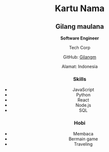 <div align="center">
  <h1>Kartu Nama</h1>
  <h2>Gilang maulana</h2>
  <p><strong>Software Engineer</strong></p>
  <p>Tech Corp</p>
  
  <p>GitHub: <a href="https://github.com/Aaselalujepeh1?">Gilangm</a></p>
  <p>Alamat: Indonesia</p>
  <h3>Skills</h3>
  <ul>
    <li>JavaScript</li>
    <li>Python</li>
    <li>React</li>
    <li>Node.js</li>
    <li>SQL</li>
  </ul>
  <h3>Hobi</h3>
  <ul>
    <li>Membaca</li>
    <li>Bermain game</li>
    <li>Traveling</li>
  </ul>
</div>
